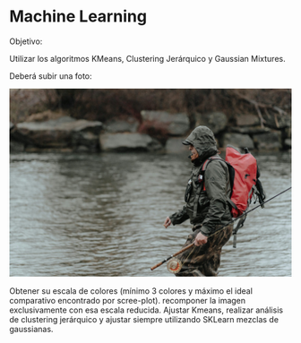# Machine Learning

Objetivo:

Utilizar los algoritmos KMeans, Clustering Jerárquico y Gaussian Mixtures. 

Deberá subir una foto:

 ![Impacto de las redes sociales](Imagenes/photo-1680529643198-e4207c3fc209.png)

Obtener su escala de colores (mínimo 3 colores y máximo el ideal comparativo encontrado por scree-plot). recomponer la imagen exclusivamente con esa escala reducida.
Ajustar Kmeans, realizar análisis de clustering jerárquico y ajustar siempre utilizando SKLearn mezclas de gaussianas.
